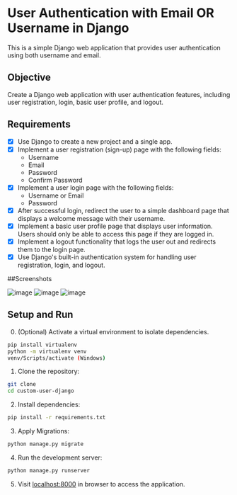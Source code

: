 # User Authentication with Email OR Username in Django

This is a simple Django web application that provides user authentication using both username and email.


## Objective

Create a Django web application with user authentication features, including user registration, login, basic user profile, and logout.

## Requirements

- [x] Use Django to create a new project and a single app. 
- [x] Implement a user registration (sign-up) page with the following fields:
   - Username
   - Email
   - Password
   - Confirm Password
- [x] Implement a user login page with the following fields: 
   - Username or Email
   - Password
- [x] After successful login, redirect the user to a simple dashboard page that displays a welcome message with their username.
- [x] Implement a basic user profile page that displays user information. Users should only be able to access this page if they are logged in.
- [x] Implement a logout functionality that logs the user out and redirects them to the login page.
- [x] Use Django's built-in authentication system for handling user registration, login, and logout.

##Screenshots

![image](https://github.com/user-attachments/assets/35d711a4-ed05-4171-8516-ef98fb4b8a9f)
![image](https://github.com/user-attachments/assets/16d1a2e1-ecd6-4bbd-93e0-afa583b8caaa)
![image](https://github.com/user-attachments/assets/81c42af8-ecc0-4c39-a86d-32c9c2099947)


  
## Setup and Run

0. (Optional) Activate a virtual environment to isolate dependencies.

```bash
pip install virtualenv
python -m virtualenv venv
venv/Scripts/activate (Windows)
```

1. Clone the repository:

```bash
git clone 
cd custom-user-django
```
2. Install dependencies:

```bash
pip install -r requirements.txt
```

3. Apply Migrations:

```bash
python manage.py migrate
```

4. Run the development server:

```bash
python manage.py runserver
```

5. Visit [localhost:8000](https://localhost:8000) in browser to access the application.

